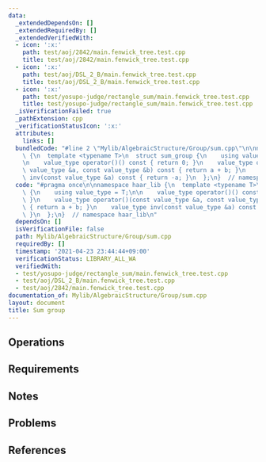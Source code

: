 ```yaml
---
data:
  _extendedDependsOn: []
  _extendedRequiredBy: []
  _extendedVerifiedWith:
  - icon: ':x:'
    path: test/aoj/2842/main.fenwick_tree.test.cpp
    title: test/aoj/2842/main.fenwick_tree.test.cpp
  - icon: ':x:'
    path: test/aoj/DSL_2_B/main.fenwick_tree.test.cpp
    title: test/aoj/DSL_2_B/main.fenwick_tree.test.cpp
  - icon: ':x:'
    path: test/yosupo-judge/rectangle_sum/main.fenwick_tree.test.cpp
    title: test/yosupo-judge/rectangle_sum/main.fenwick_tree.test.cpp
  _isVerificationFailed: true
  _pathExtension: cpp
  _verificationStatusIcon: ':x:'
  attributes:
    links: []
  bundledCode: "#line 2 \"Mylib/AlgebraicStructure/Group/sum.cpp\"\n\nnamespace haar_lib\
    \ {\n  template <typename T>\n  struct sum_group {\n    using value_type = T;\n\
    \n    value_type operator()() const { return 0; }\n    value_type operator()(const\
    \ value_type &a, const value_type &b) const { return a + b; }\n    value_type\
    \ inv(const value_type &a) const { return -a; }\n  };\n}  // namespace haar_lib\n"
  code: "#pragma once\n\nnamespace haar_lib {\n  template <typename T>\n  struct sum_group\
    \ {\n    using value_type = T;\n\n    value_type operator()() const { return 0;\
    \ }\n    value_type operator()(const value_type &a, const value_type &b) const\
    \ { return a + b; }\n    value_type inv(const value_type &a) const { return -a;\
    \ }\n  };\n}  // namespace haar_lib\n"
  dependsOn: []
  isVerificationFile: false
  path: Mylib/AlgebraicStructure/Group/sum.cpp
  requiredBy: []
  timestamp: '2021-04-23 23:44:44+09:00'
  verificationStatus: LIBRARY_ALL_WA
  verifiedWith:
  - test/yosupo-judge/rectangle_sum/main.fenwick_tree.test.cpp
  - test/aoj/DSL_2_B/main.fenwick_tree.test.cpp
  - test/aoj/2842/main.fenwick_tree.test.cpp
documentation_of: Mylib/AlgebraicStructure/Group/sum.cpp
layout: document
title: Sum group
---
```


## Operations

## Requirements

## Notes

## Problems

## References
